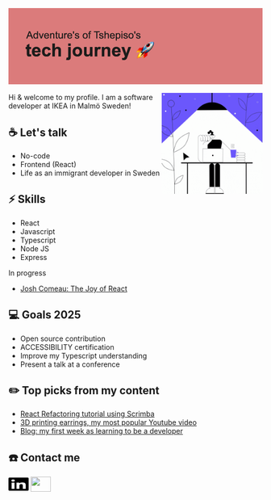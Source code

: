 [![MasterHead](https://github.com/tshepi-tech/tshepi-tech/blob/main/header.png)](https://github.com/tshepi-tech)

<img align="right" alt="Coding" width="200" length="200" src="https://github.com/tshepi-tech/tshepi-tech/blob/main/giphy-codingpurple.gif">

Hi & welcome to my profile. 
I am a software developer at IKEA in Malmö Sweden!

## ☕ Let's talk

* No-code
* Frontend (React)
* Life as an immigrant developer in Sweden

## ⚡ Skills

* React 
* Javascript
* Typescript
* Node JS
* Express

In progress

* [Josh Comeau: The Joy of React](https://www.joyofreact.com/) 

## 💻 Goals 2025

* Open source contribution
* ACCESSIBILITY certification
* Improve my Typescript understanding
* Present a talk at a conference

## ✏️ Top picks from my content

* [React Refactoring tutorial using Scrimba](https://scrimba.com/scrim/cVWWPqfZ)
* [3D printing earrings, my most popular Youtube video](https://www.youtube.com/watch?v=kGRgCaaN_W8)
* [Blog:  my first week as learning to be a developer](https://techcurious.hashnode.dev/programming-fundamentals)

## ☎️ Contact me

<p align="left">
<a href="https://www.linkedin.com/in/tshepiso-lehutjo/" target="blank"><img align="center" src="https://github.com/tshepi-tech/tshepi-tech/blob/main/linkedin.svg" alt="" height="30" width="40" /></a>
<a href="your link" target="blank"><img align="center" src="https://cdn.jsdelivr.net/npm/simple-icons@3.0.1/icons/youtube.svg" alt="" height="30" width="40" /></a>
</p>


<!--
**tshepi-tech/tshepi-tech** is a ✨ _special_ ✨ repository because its `README.md` (this file) appears on your GitHub profile.

Here are some ideas to get you started:

- 🔭 I’m currently working on ...
- 🌱 I’m currently learning ...
- 👯 I’m looking to collaborate on ...
- 🤔 I’m looking for help with ...
- 💬 Ask me about ...
- 📫 How to reach me: ...
- 😄 Pronouns: ...
- ⚡ Fun fact: ...

-->
